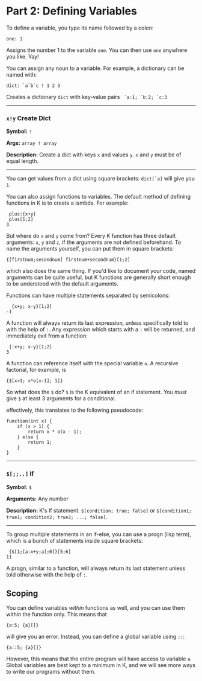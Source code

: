 # Part 2: Defining Variables

To define a variable, you type its name followed by a colon:

```
one: 1
```

Assigns the number 1 to the variable `one`. You can then use `one` anywhere you like. Yay! 

You can assign any noun to a variable. For example, a dictionary can be named with:

```
dict: `a`b`c ! 1 2 3
```

Creates a dictionary `dict` with key-value pairs `` `a:1; `b:2; `c:3``


---

### `x!y` Create Dict

**Symbol:** `!`

**Args:** `array ! array`

**Description:** Create a dict with keys `x` and values `y`. `x` and `y` must be of equal length.

---


You can get values from a dict using square brackets: ``dict[`a]`` will give you `1`.

You can also assign functions to variables. The default method of defining functions in K is to create a lambda. For example:

```
 plus:{x+y}
 plus[1;2]
3
```



But where do `x` and `y` come from? Every K function has three default arguments: `x`, `y` and `z`, if the arguments are not defined beforehand. To name the arguments yourself, you can put them in square brackets:

```
{[firstnum;secondnum] firstnum+secondnum}[1;2]
```

which also does the same thing. If you'd like to document your code, named arguments can be quite useful, but K functions are generally short enough to be understood with the default arguments.

Functions can have multiple statements separated by semicolons:

```
  {x+y; x-y}[1;2]
-1
```

A function will always return its last expression, unless specifically told to with the help of `:`. Any expression which starts with a `:` will be returned, and immediately exit from a function:
```
 {:x+y; x-y}[1;2]
3
```

A function can reference itself with the special variable `o`. A recursive factorial, for example, is
```
{$[x>1; x*o[x-1]; 1]}
```

So what does the `$` do? `$` is the K equivalent of an if statement. You *must* give `$` at least 3 arguments for a conditional.

effectively, this translates to the following pseudocode:

```
function(int x) {
    if (x > 1) {
        return x * o(x - 1);
    } else {
        return 1;
    }
}
```


---
### `$[;;..]` If

**Symbol:** `$`

**Arguments:** Any number 

**Description:** K's If statement. `$[condition; true; false]` or `$[condition1; true1; condition2; true2; ...; false]`.

---

To group multiple statements in an if-else, you can use a progn (lisp term), which is a bunch of statements inside square brackets:

```
 {$[1;[a:x+y;a];0]}[5;6]
11
```
A progn, similar to a function, will always return its last statement unless told otherwise with the help of `:`.

## Scoping

You can define variables *within* functions as well, and you can use them within the function only. This means that
```
{a:5; {a}[]}
```

will give you an error. Instead, you can define a global variable using `::`:
```
{a::5; {a}[]}
```

However, this means that the entire program will have access to variable `a`. Global variables are best kept to a minimum in K, and we will see more ways to write our programs without them.